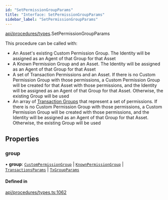 ```yaml
---
id: "SetPermissionGroupParams"
title: "Interface: SetPermissionGroupParams"
sidebar_label: "SetPermissionGroupParams"
---
```


[api/procedures/types](../../../../../modules/API/Procedures/Types/Types.md).SetPermissionGroupParams

This procedure can be called with:
  - An Asset's existing Custom Permission Group. The Identity will be assigned as an Agent of that Group for that Asset
  - A Known Permission Group and an Asset. The Identity will be assigned as an Agent of that Group for that Asset
  - A set of Transaction Permissions and an Asset. If there is no Custom Permission Group with those permissions, a Custom Permission Group will be created for that Asset with those permissions, and
    the Identity will be assigned as an Agent of that Group for that Asset. Otherwise, the existing Group will be used
  - An array of [Transaction Groups](../../../../../enums/Types/TxGroup/TxGroup.md) that represent a set of permissions. If there is no Custom Permission Group with those permissions, a Custom Permission Group will be created with those permissions, and
    the Identity will be assigned as an Agent of that Group for that Asset. Otherwise, the existing Group will be used

## Properties

### group

• **group**: [`CustomPermissionGroup`](../../../../../classes/API/Entities/CustomPermissionGroup/CustomPermissionGroup.md) \| [`KnownPermissionGroup`](../../../../../classes/API/Entities/KnownPermissionGroup/KnownPermissionGroup.md) \| [`TransactionsParams`](../TransactionsParams/TransactionsParams.md) \| [`TxGroupParams`](../TxGroupParams/TxGroupParams.md)

#### Defined in

[api/procedures/types.ts:1062](https://github.com/PolymeshAssociation/polymesh-sdk/blob/2c78f6c34/src/api/procedures/types.ts#L1062)
